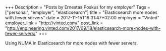 +++
Description = "Posts by Ernestas Poskus for my employer"
Tags = ["personal", "employer", "elasticsearch"]
title = "Elasticsearch more nodes with fewer servers"
date = 2017-11-15T19:31:47+02:00
employer = "Vinted"
employer_link = "http://vinted.com/"
post_link = "http://engineering.vinted.com/2017/09/18/elasticsearch-more-nodes-with-fewer-servers/"
+++

Using NUMA in Elasticsearch for more nodes with fewer servers.
